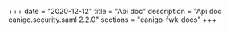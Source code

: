 +++
date        = "2020-12-12"
title       = "Api doc"
description = "Api doc canigo.security.saml 2.2.0"
sections    = "canigo-fwk-docs"
+++
